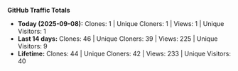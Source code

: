 
**GitHub Traffic Totals**

- **Today (2025-09-08):** Clones: 1 | Unique Cloners: 1 | Views: 1 | Unique Visitors: 1
- **Last 14 days:** Clones: 46 | Unique Cloners: 39 | Views: 225 | Unique Visitors: 9
- **Lifetime:** Clones: 44 | Unique Cloners: 42 | Views: 233 | Unique Visitors: 40
